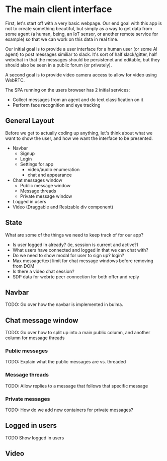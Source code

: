# The main client interface

First, let's start off with a very basic webpage.  Our end goal with this app is not to create
something beautiful, but simply as a way to get data from some agent (a human, being, an IoT
sensor, or another remote service for example) so that we can work on this data in real time.

Our initial goal is to provide a user interface for a human user (or some AI agent) to post
messages similiar to slack.  It's sort of half slack/gitter, half webchat in that the messages
should be persistenet and editable, but they should also be seen in a public forum (or privately).

A second goal is to provide video camera access to allow for video using WebRTC.

The SPA running on the users browser has 2 initial services:

- Collect messages from an agent and do text classification on it
- Perform face recognition and eye tracking

## General Layout

Before we get to actually coding up anything, let's think about what we want to show the user, and
how we want the interface to be presented.

- Navbar
  - Signup
  - Login
  - Settings for app
    - video/audio enumeration
    - chat and appearance
- Chat messages window
  - Public message window
  - Message threads
  - Private message window
- Logged in users
- Video (Draggable and Resizable div component)

## State

What are some of the things we need to keep track of for our app?

- Is user logged in already? (ie, session is current and active?)
- What users have connected and logged in that we can chat with?
- Do we need to show modal for user to sign up?  login?
- Max message/text limit for chat message windows before removing from DOM
- Is there a video chat session?
- SDP data for webrtc peer connection for both offer and reply

## Navbar

TODO: Go over how the navbar is implemented in bulma.

## Chat message window

TODO: Go over how to split up into a main public column, and another column for message threads

### Public messages

TODO: Explain what the public messages are vs. threaded

### Message threads

TODO: Allow replies to a message that follows that specific message

### Private messages

TODO: How do we add new containers for private messages?

## Logged in users

TODO Show logged in users 

## Video

